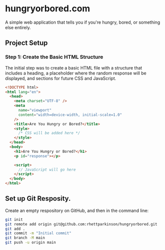 # hungryorbored.com

A simple web application that tells you if you're hungry, bored, or something else entirely.

## Project Setup

### Step 1: Create the Basic HTML Structure

The initial step was to create a basic HTML file with a structure that includes a heading, a placeholder where the random response will be displayed, and sections for future CSS and JavaScript.

```html
<!DOCTYPE html>
<html lang="en">
  <head>
    <meta charset="UTF-8" />
    <meta
      name="viewport"
      content="width=device-width, initial-scale=1.0"
    />
    <title>Are You Hungry or Bored?</title>
    <style>
      /* CSS will be added here */
    </style>
  </head>
  <body>
    <h1>Are You Hungry or Bored?</h1>
    <p id="response"></p>

    <script>
      // JavaScript will go here
    </script>
  </body>
</html>
```

## Set up Git Resposity.

Create an empty respository on GitHub, and then in the command line:

```sh
git init
git remote add origin git@github.com:rhettparkinson/hungryorbored.git
git add .
git commit -m "Initial commit"
git branch -M main
git push -u origin main
```
